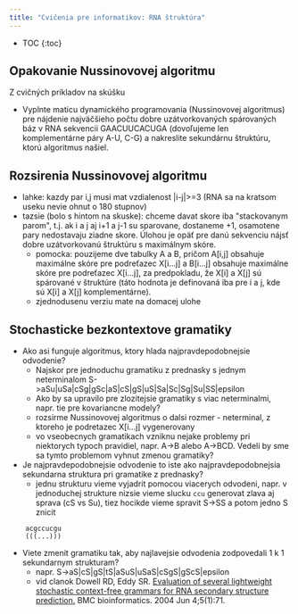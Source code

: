 ```yaml
---
title: "Cvičenia pre informatikov: RNA štruktúra"
---
```


* TOC
{:toc}



## Opakovanie Nussinovovej algoritmu

Z cvičných príkladov na skúšku

  - Vyplnte maticu dynamického programovania (Nussinovovej algoritmus)
    pre nájdenie najväčšieho počtu dobre uzátvorkovaných spárovaných báz
    v RNA sekvencii GAACUUCACUGA (dovoľujeme len komplementárne páry
    A-U, C-G) a nakreslite sekundárnu štruktúru, ktorú algoritmus
    našiel.

## Rozsirenia Nussinovovej algoritmu

  - lahke: kazdy par i,j musi mat vzdialenost |i-j|\>=3 (RNA sa na
    kratsom useku nevie ohnut o 180 stupnov)
  - tazsie (bolo s hintom na skuske): chceme davat skore iba
    "stackovanym parom", t.j. ak i a j aj i+1 a j-1 su sparovane,
    dostaneme +1, osamotene pary nedostavaju ziadne skore. Úlohou je
    opäť pre danú sekvenciu nájsť dobre uzátvorkovanú štruktúru s
    maximálnym skóre.
      - pomocka: pouzijeme dve tabulky A a B, pričom A\[i,j\] obsahuje
        maximálne skóre pre podreťazec X\[i...j\] a B\[i...j\] obsahuje
        maximálne skóre pre podreťazec X\[i...j\], za predpokladu, že
        X\[i\] a X\[j\] sú spárované v štruktúre (táto hodnota je
        definovaná iba pre i a j, kde sú X\[i\] a X\[j\]
        komplementárne).
      - zjednodusenu verziu mate na domacej ulohe

## Stochasticke bezkontextove gramatiky

  - Ako asi funguje algoritmus, ktory hlada najpravdepodobnejsie
    odvodenie?
      - Najskor pre jednoduchu gramatiku z prednasky s jednym neterminalom S-\>aSu\|uSa\|cSg\|gSc\|aS\|cS\|gS\|uS\|Sa\|Sc\|Sg\|Su\|SS\|epsilon
      - Ako by sa upravilo pre zlozitejsie gramatiky s viac neterminalmi, napr. tie pre kovariancne modely?
      - rozsirme Nussinovovej algoritmus o dalsi rozmer - neterminal, z
        ktoreho je podretazec X\[i...j\] vygenerovany
      - vo vseobecnych gramatikach vzniknu nejake problemy pri niektorych typoch pravidiel, napr. A-\>B alebo A-\>BCD. Vedeli by sme sa tymto problemom vyhnut zmenou gramatiky?
  - Je najpravdepodobnejsie odvodenie to iste ako najpravdepodobnejsia
    sekundarna struktura pri gramatike z prednasky?
      - jednu strukturu vieme vyjadrit pomocou viacerych odvodeni, napr.
        v jednoduchej strukture nizsie vieme slucku `ccu` generovat zlava
        aj sprava (cS vs Su), tiez hocikde vieme spravit S-\>SS a potom
        jedno S znicit
```
    acgccucgu
    (((...)))
```
  - Viete zmenit gramatiku tak, aby najlavejsie odvodenia zodpovedali 1
    k 1 sekundarnym strukturam?
      - napr. S-\>aS\|cS\|gS\|tS\|aSuS\|uSaS\|cSgS\|gScS\|epsilon
      - vid clanok Dowell RD, Eddy SR. [Evaluation of several lightweight
        stochastic context-free grammars for RNA secondary structure
        prediction.](https://bmcbioinformatics.biomedcentral.com/articles/10.1186/1471-2105-5-71) BMC bioinformatics. 2004 Jun 4;5(1):71.
